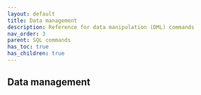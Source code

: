 ```yaml
---
layout: default
title: Data management
description: Reference for data manipulation (DML) commands
nav_order: 3
parent: SQL commands
has_toc: true 
has_children: true
---
```


## Data management

